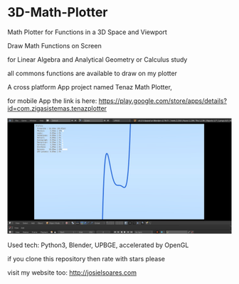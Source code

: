 # 3D-Math-Plotter
Math Plotter for Functions in a 3D Space and Viewport

Draw Math Functions on Screen

for Linear Algebra and Analytical Geometry or Calculus study

all commons functions are available to draw on my plotter

A cross platform App project named Tenaz Math Plotter, 

for mobile App the link is here: https://play.google.com/store/apps/details?id=com.zigasistemas.tenazplotter

![Screenshot](details.jpg)

Used tech: Python3, Blender, UPBGE, accelerated by OpenGL

if you clone this repository then rate with stars please

visit my website too: http://josielsoares.com
